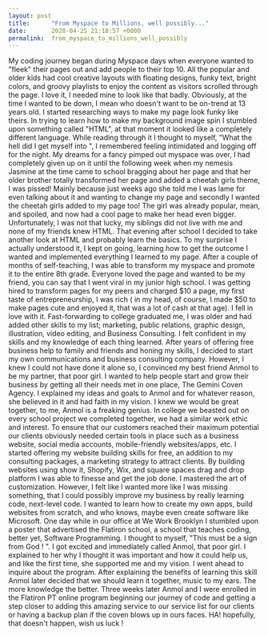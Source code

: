 ```yaml
---
layout: post
title:      "From Myspace to Millions, well possibly..."
date:       2020-04-25 21:18:57 +0000
permalink:  from_myspace_to_millions_well_possibly
---
```


My coding journey began during Myspace days when everyone wanted to "fleek" their pages out and add people to their top 10. All the popular and older kids had cool creative layouts with floating designs, funky text,  bright colors, and groovy playlists to enjoy the content as visitors scrolled through the page. I love it, I needed mine to look like that badly. Obviously, at the time I wanted to be down, I mean who doesn't want to be on-trend at 13 years old. 
I started researching ways to make my page look funky like theirs. In trying to learn how to make my background image spin I stumbled upon something called "HTML", at that moment it looked like a completely different language. While reading through it  I thought to myself, "What the hell did I get myself into ", I remembered feeling intimidated and logging off for the night. My dreams for a fancy pimped out myspace was over, I had completely given up on it until the following week when my nemesis Jasmine at the time came to school bragging about her page and that her older brother totally transformed her page and added a cheetah girls theme, I was pissed! Mainly because just weeks ago she told me I was lame for even talking about it and wanting to change my page and secondly I wanted the cheetah girls added to my page too! The girl was already popular, mean, and spoiled, and now had a cool page to make her head even bigger. Unfortunately, I was not that lucky, my siblings did not live with me and none of my friends knew HTML. That evening after school I decided to take another look at HTML and probably learn the basics. To my surprise I actually understood it, I kept on going, learning how to get the outcome I wanted and implemented everything I learned to my page. After a couple of months of self-teaching, I was able to transform my myspace and promote it to the entire 8th grade. 
Everyone loved the page and wanted to be my friend, you can say that I went viral in my junior high school. I was getting hired to transform pages for my peers and charged $10 a page, my first taste of entrepreneurship, I was rich ( in my head, of course, I made $50 to make pages cute and enjoyed it, that was a lot of cash at that age). I fell in love with it. 
Fast-forwarding to college graduated me, I was older and had added other skills to my list; marketing, public relations, graphic design, illustration, video editing, and Business Consulting. I felt confident in my skills and my knowledge of each thing learned. After years of offering free business help to family and friends and honing my skills, I decided to start my own communications and business consulting company. However, I knew I could not have done it alone so, I convinced my best friend Anmol to be my partner, that poor girl.  I wanted to help people start and grow their business by getting all their needs met in one place, The Gemini Coven Agency. I explained my ideas and goals to Anmol and for whatever reason, she believed in it and had faith in my vision. I knew we would be great together, to me,  Anmol is a freaking genius. In college we beasted out on every school project we completed together, we had a similar work ethic and interest. To ensure that our customers reached their maximum potential our clients obviously needed certain tools in place such as a business website, social media accounts, mobile-friendly websites/apps, etc. I  started offering my website building skills for free, an addition to my consulting packages, a marketing strategy to attract clients. By building websites using show it, Shopify, Wix, and square spaces drag and drop platform I was able to finesse and get the job done. I mastered the art of customization. 
However, I felt like I wanted more like I was missing something, that I could possibly improve my business by really learning code, next-level code. I wanted to learn how to create my own apps, build websites from scratch, and who knows, maybe even create software like Microsoft. 
One day while in our office at We Work Brooklyn I stumbled upon a poster that advertised the Flatiron school, a school that teaches coding, better yet, Software Programming. I thought to myself, "This must be a sign from God ! ". I got excited and immediately called Anmol, that poor girl. I explained to her why I thought it was important and how it could help us, and like the first time, she supported me and my vision. I went ahead to inquire about the program. After explaining the benefits of learning this skill Anmol later decided that we should learn it together, music to my ears. The more knowledge the better. Three weeks later Anmol and I were enrolled in the Flatiron PT online program beginning our journey of code and getting a step closer to adding this amazing service to our service list for our clients or having a backup plan if the coven blows up in ours faces. HA! hopefully, that doesn't happen, wish us luck !
